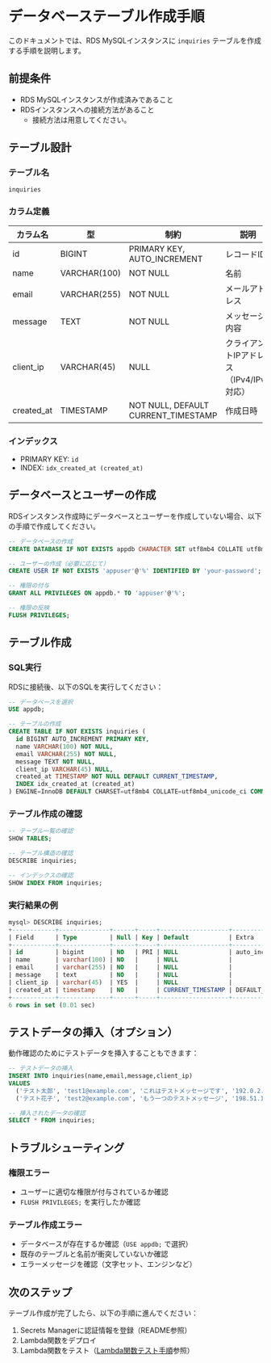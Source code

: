 # データベーステーブル作成手順

このドキュメントでは、RDS MySQLインスタンスに `inquiries` テーブルを作成する手順を説明します。

## 前提条件

- RDS MySQLインスタンスが作成済みであること
- RDSインスタンスへの接続方法があること
  - 接続方法は用意してください。

## テーブル設計

### テーブル名

`inquiries`

### カラム定義

| カラム名 | 型 | 制約 | 説明 |
|---------|-----|------|------|
| id | BIGINT | PRIMARY KEY, AUTO_INCREMENT | レコードID |
| name | VARCHAR(100) | NOT NULL | 名前 |
| email | VARCHAR(255) | NOT NULL | メールアドレス |
| message | TEXT | NOT NULL | メッセージ内容 |
| client_ip | VARCHAR(45) | NULL | クライアントIPアドレス（IPv4/IPv6対応） |
| created_at | TIMESTAMP | NOT NULL, DEFAULT CURRENT_TIMESTAMP | 作成日時 |

### インデックス

- PRIMARY KEY: `id`
- INDEX: `idx_created_at (created_at)`


## データベースとユーザーの作成

RDSインスタンス作成時にデータベースとユーザーを作成していない場合、以下の手順で作成してください。

```sql
-- データベースの作成
CREATE DATABASE IF NOT EXISTS appdb CHARACTER SET utf8mb4 COLLATE utf8mb4_unicode_ci;

-- ユーザーの作成（必要に応じて）
CREATE USER IF NOT EXISTS 'appuser'@'%' IDENTIFIED BY 'your-password';

-- 権限の付与
GRANT ALL PRIVILEGES ON appdb.* TO 'appuser'@'%';

-- 権限の反映
FLUSH PRIVILEGES;
```

## テーブル作成

### SQL実行

RDSに接続後、以下のSQLを実行してください：

```sql
-- データベースを選択
USE appdb;

-- テーブルの作成
CREATE TABLE IF NOT EXISTS inquiries (
  id BIGINT AUTO_INCREMENT PRIMARY KEY,
  name VARCHAR(100) NOT NULL,
  email VARCHAR(255) NOT NULL,
  message TEXT NOT NULL,
  client_ip VARCHAR(45) NULL,
  created_at TIMESTAMP NOT NULL DEFAULT CURRENT_TIMESTAMP,
  INDEX idx_created_at (created_at)
) ENGINE=InnoDB DEFAULT CHARSET=utf8mb4 COLLATE=utf8mb4_unicode_ci COMMENT='お問い合わせフォームテーブル';
```

### テーブル作成の確認

```sql
-- テーブル一覧の確認
SHOW TABLES;

-- テーブル構造の確認
DESCRIBE inquiries;

-- インデックスの確認
SHOW INDEX FROM inquiries;
```

### 実行結果の例

```sql
mysql> DESCRIBE inquiries;
+------------+--------------+------+-----+-------------------+-------------------+
| Field      | Type         | Null | Key | Default           | Extra             |
+------------+--------------+------+-----+-------------------+-------------------+
| id         | bigint       | NO   | PRI | NULL              | auto_increment    |
| name       | varchar(100) | NO   |     | NULL              |                   |
| email      | varchar(255) | NO   |     | NULL              |                   |
| message    | text         | NO   |     | NULL              |                   |
| client_ip  | varchar(45)  | YES  |     | NULL              |                   |
| created_at | timestamp    | NO   |     | CURRENT_TIMESTAMP | DEFAULT_GENERATED |
+------------+--------------+------+-----+-------------------+-------------------+
6 rows in set (0.01 sec)
```

## テストデータの挿入（オプション）

動作確認のためにテストデータを挿入することもできます：

```sql
-- テストデータの挿入
INSERT INTO inquiries(name,email,message,client_ip)
VALUES
  ('テスト太郎', 'test1@example.com', 'これはテストメッセージです', '192.0.2.1'),
  ('テスト花子', 'test2@example.com', 'もう一つのテストメッセージ', '198.51.100.2');

-- 挿入されたデータの確認
SELECT * FROM inquiries;
```

## トラブルシューティング

### 権限エラー

- ユーザーに適切な権限が付与されているか確認
- `FLUSH PRIVILEGES;` を実行したか確認

### テーブル作成エラー

- データベースが存在するか確認（`USE appdb;` で選択）
- 既存のテーブルと名前が衝突していないか確認
- エラーメッセージを確認（文字セット、エンジンなど）

## 次のステップ

テーブル作成が完了したら、以下の手順に進んでください：

1. Secrets Managerに認証情報を登録（README参照）
2. Lambda関数をデプロイ
3. Lambda関数をテスト（[Lambda関数テスト手順](./LAMBDA_TEST.md)参照）

